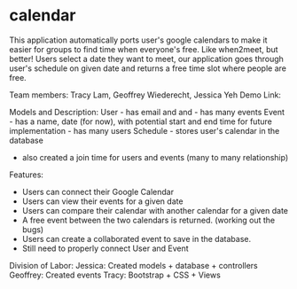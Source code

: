 # calendar

This application automatically ports user's google calendars to make it easier for groups to find time when everyone's free. Like when2meet, but better! Users select a date they want to meet, our application goes through user's schedule on given date and returns a free time slot where people are free. 

Team members: Tracy Lam, Geoffrey Wiederecht, Jessica Yeh
Demo Link:

Models and Description:
User
	- has email and and 
	- has many events
Event
	- has a name, date (for now), with potential start and end time for future implementation
	- has many users
Schedule
	- stores user's calendar in the database
- also created a join time for users and events (many to many relationship)


Features:
- Users can connect their Google Calendar
- Users can view their events for a given date
- Users can compare their calendar with another calendar for a given date
- A free event between the two calendars is returned. (working out the bugs)
- Users can create a collaborated event to save in the database.
- Still need to properly connect User and Event


Division of Labor:
Jessica: Created models + database + controllers
Geoffrey: Created events 
Tracy: Bootstrap + CSS + Views




